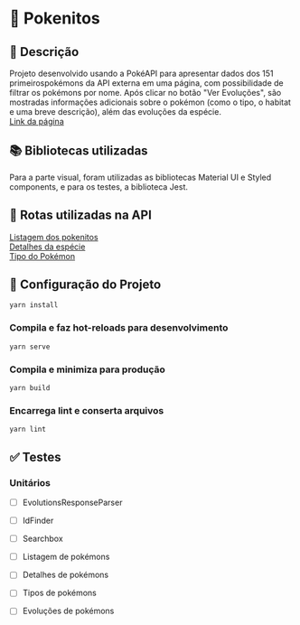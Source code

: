# :mouse2: Pokenitos  

## :page_with_curl: Descrição
Projeto desenvolvido usando a PokéAPI para apresentar dados dos 151 primeirospokémons da API externa em uma página, com possibilidade de filtrar os pokémons por nome. Após clicar no botão "Ver Evoluções", são mostradas informações adicionais sobre o pokémon (como o tipo, o habitat e uma breve descrição), além das evoluções da espécie.  
[Link da página](https://pokenitos.vercel.app)

## :books: Bibliotecas utilizadas
Para a parte visual, foram utilizadas as bibliotecas Material UI e Styled components, e para os testes, a biblioteca Jest.

## :game_die: Rotas utilizadas na API
[Listagem dos pokenitos](https://pokeapi.co/api/v2/pokemon?limit=151)  
[Detalhes da espécie](https://pokeapi.co/api/v2/pokemon-species/${id}/)  
[Tipo do Pokémon](https://pokeapi.co/api/v2/pokemon/${id})

## :wrench: Configuração do Projeto

```
yarn install
```

### Compila e faz hot-reloads para desenvolvimento
```
yarn serve
```

### Compila e minimiza para produção
```
yarn build
```

### Encarrega lint e conserta arquivos
```
yarn lint
```

## :white_check_mark: Testes  
### Unitários  
- [ ] EvolutionsResponseParser  
- [ ] IdFinder  
- [ ] Searchbox  
- [ ] Listagem de pokémons  
- [ ] Detalhes de pokémons  
- [ ] Tipos de pokémons  
- [ ] Evoluções de pokémons  

